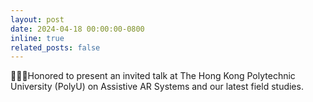 ```yaml
---
layout: post
date: 2024-04-18 00:00:00-0800
inline: true
related_posts: false
---
```


🧑🏻‍💼Honored to present an invited talk at The Hong Kong Polytechnic University (PolyU) on Assistive AR Systems and our
latest field studies.